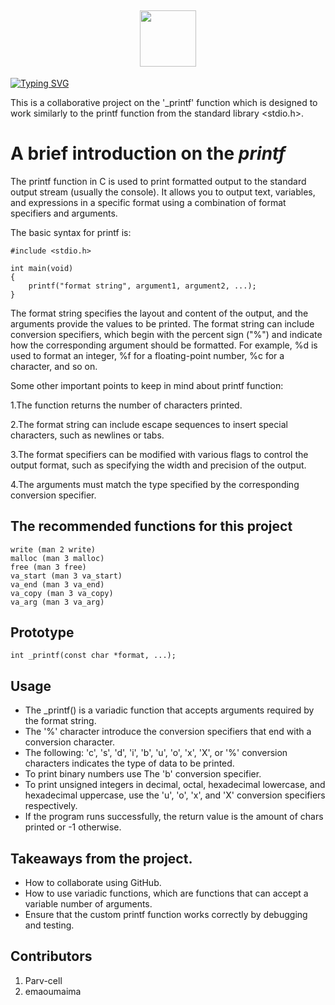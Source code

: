 <h2 align="center"><img src="https://user-images.githubusercontent.com/122843056/227564788-dff0ef46-88c7-40b1-95f8-b58703461579.png" height="90"/></h2>

[![Typing SVG](https://readme-typing-svg.herokuapp.com?font=Fira+Code&weight=900&size=29&pause=1000&width=435&lines=PRINTF+())](https://git.io/typing-svg)

This is a collaborative project on the '\_printf' function which is designed to work similarly to the printf function from the standard library <stdio.h>.

# A brief introduction on the *printf*
The printf function in C is used to print formatted output to the standard output stream (usually the console). It allows you to output text, variables, and expressions in a specific format using a combination of format specifiers and arguments.

The basic syntax for printf is:
```
#include <stdio.h>

int main(void)
{
    printf("format string", argument1, argument2, ...);
}
```

The format string specifies the layout and content of the output, and the arguments provide the values to be printed. The format string can include conversion specifiers, which begin with the percent sign ("%") and indicate how the corresponding argument should be formatted. For example, %d is used to format an integer, %f for a floating-point number, %c for a character, and so on.

Some other important points to keep in mind about printf function:

1.The function returns the number of characters printed.

2.The format string can include escape sequences to insert special characters, such as newlines or tabs.

3.The format specifiers can be modified with various flags to control the output format, such as specifying the width and precision of the output.

4.The arguments must match the type specified by the corresponding conversion specifier.


## The recommended functions for this project
```
write (man 2 write)
malloc (man 3 malloc)
free (man 3 free)
va_start (man 3 va_start)
va_end (man 3 va_end)
va_copy (man 3 va_copy)
va_arg (man 3 va_arg)
```


## Prototype
```
int _printf(const char *format, ...);
```

## Usage
 * The \_printf() is a variadic function that accepts arguments required by the format string.
 * The '%' character introduce the conversion specifiers that end with a conversion character.
 * The following: 'c', 's', 'd', 'i', 'b', 'u', 'o', 'x', 'X', or '%' conversion characters indicates the type of data to be printed.
 * To print binary numbers use The 'b' conversion specifier.
 * To print unsigned integers in decimal, octal, hexadecimal lowercase, and hexadecimal uppercase, use the 'u', 'o', 'x', and 'X' conversion specifiers respectively.
 * If the program runs successfully, the return value is the amount of chars printed or -1 otherwise.

## Takeaways from the project.
 * How to collaborate using GitHub.
 * How to use variadic functions, which are functions that can accept a variable number of arguments.
 * Ensure that the custom printf function works correctly by debugging and testing.

## Contributors
 1. Parv-cell 
 2. emaoumaima
